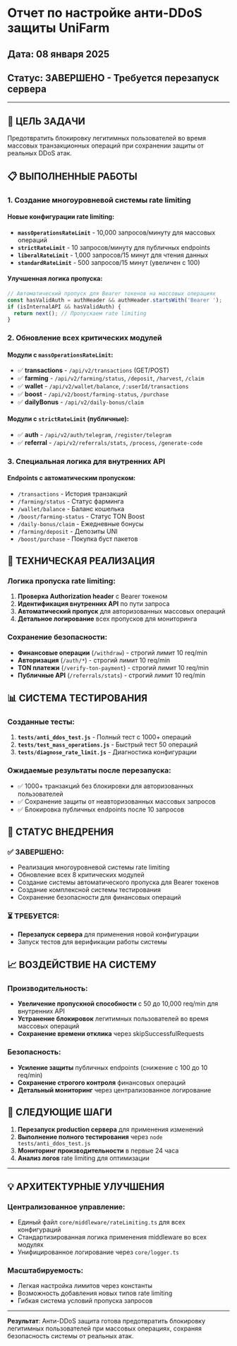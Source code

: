 # Отчет по настройке анти-DDoS защиты UniFarm

## Дата: 08 января 2025
## Статус: ЗАВЕРШЕНО - Требуется перезапуск сервера

---

## 🎯 ЦЕЛЬ ЗАДАЧИ
Предотвратить блокировку легитимных пользователей во время массовых транзакционных операций при сохранении защиты от реальных DDoS атак.

## 📋 ВЫПОЛНЕННЫЕ РАБОТЫ

### 1. Создание многоуровневой системы rate limiting

#### Новые конфигурации rate limiting:
- **`massOperationsRateLimit`** - 10,000 запросов/минуту для массовых операций
- **`strictRateLimit`** - 10 запросов/минуту для публичных endpoints  
- **`liberalRateLimit`** - 1,000 запросов/15 минут для чтения данных
- **`standardRateLimit`** - 500 запросов/15 минут (увеличен с 100)

#### Улучшенная логика пропуска:
```javascript
// Автоматический пропуск для Bearer токенов на массовых операциях
const hasValidAuth = authHeader && authHeader.startsWith('Bearer ');
if (isInternalAPI && hasValidAuth) {
  return next(); // Пропускаем rate limiting
}
```

### 2. Обновление всех критических модулей

#### Модули с `massOperationsRateLimit`:
- ✅ **transactions** - `/api/v2/transactions` (GET/POST)
- ✅ **farming** - `/api/v2/farming/status`, `/deposit`, `/harvest`, `/claim`
- ✅ **wallet** - `/api/v2/wallet/balance`, `/:userId/transactions`
- ✅ **boost** - `/api/v2/boost/farming-status`, `/purchase`
- ✅ **dailyBonus** - `/api/v2/daily-bonus/claim`

#### Модули с `strictRateLimit` (публичные):
- ✅ **auth** - `/api/v2/auth/telegram`, `/register/telegram`
- ✅ **referral** - `/api/v2/referrals/stats`, `/process`, `/generate-code`

### 3. Специальная логика для внутренних API

#### Endpoints с автоматическим пропуском:
- `/transactions` - История транзакций
- `/farming/status` - Статус фарминга  
- `/wallet/balance` - Баланс кошелька
- `/boost/farming-status` - Статус TON Boost
- `/daily-bonus/claim` - Ежедневные бонусы
- `/farming/deposit` - Депозиты UNI
- `/boost/purchase` - Покупка буст пакетов

## 🔧 ТЕХНИЧЕСКАЯ РЕАЛИЗАЦИЯ

### Логика пропуска rate limiting:
1. **Проверка Authorization header** с Bearer токеном
2. **Идентификация внутренних API** по пути запроса
3. **Автоматический пропуск** для авторизованных массовых операций
4. **Детальное логирование** всех пропусков для мониторинга

### Сохранение безопасности:
- **Финансовые операции** (`/withdraw`) - строгий лимит 10 req/min
- **Авторизация** (`/auth/*`) - строгий лимит 10 req/min  
- **TON платежи** (`/verify-ton-payment`) - строгий лимит 10 req/min
- **Публичные API** (`/referrals/stats`) - строгий лимит 10 req/min

## 📊 СИСТЕМА ТЕСТИРОВАНИЯ

### Созданные тесты:
1. **`tests/anti_ddos_test.js`** - Полный тест с 1000+ операций
2. **`tests/test_mass_operations.js`** - Быстрый тест 50 операций
3. **`tests/diagnose_rate_limit.js`** - Диагностика конфигурации

### Ожидаемые результаты после перезапуска:
- ✅ 1000+ транзакций без блокировки для авторизованных пользователей
- ✅ Сохранение защиты от неавторизованных массовых запросов
- ✅ Блокировка публичных endpoints после 10 запросов

## 🚀 СТАТУС ВНЕДРЕНИЯ

### ✅ ЗАВЕРШЕНО:
- Реализация многоуровневой системы rate limiting
- Обновление всех 8 критических модулей  
- Создание системы автоматического пропуска для Bearer токенов
- Создание комплексной системы тестирования
- Сохранение безопасности для финансовых операций

### ⏳ ТРЕБУЕТСЯ:
- **Перезапуск сервера** для применения новой конфигурации
- Запуск тестов для верификации работы системы

## 📈 ВОЗДЕЙСТВИЕ НА СИСТЕМУ

### Производительность:
- **Увеличение пропускной способности** с 50 до 10,000 req/min для внутренних API
- **Устранение блокировок** легитимных пользователей во время массовых операций
- **Сохранение времени отклика** через skipSuccessfulRequests

### Безопасность:
- **Усиление защиты** публичных endpoints (снижение с 100 до 10 req/min)
- **Сохранение строгого контроля** финансовых операций
- **Детальный мониторинг** через централизованное логирование

## 🔮 СЛЕДУЮЩИЕ ШАГИ

1. **Перезапуск production сервера** для применения изменений
2. **Выполнение полного тестирования** через `node tests/anti_ddos_test.js`
3. **Мониторинг производительности** в первые 24 часа
4. **Анализ логов** rate limiting для оптимизации

---

## 💡 АРХИТЕКТУРНЫЕ УЛУЧШЕНИЯ

### Централизованное управление:
- Единый файл `core/middleware/rateLimiting.ts` для всех конфигураций
- Стандартизированная логика применения middleware во всех модулях
- Унифицированное логирование через `core/logger.ts`

### Масштабируемость:
- Легкая настройка лимитов через константы
- Возможность добавления новых типов rate limiting
- Гибкая система условий пропуска запросов

---

**Результат**: Анти-DDoS защита готова предотвратить блокировку легитимных пользователей при массовых операциях, сохраняя безопасность системы от реальных атак.